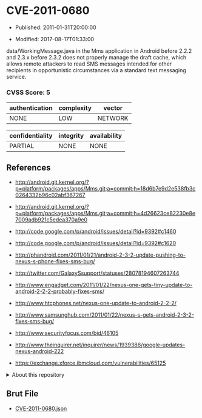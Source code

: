 # CVE-2011-0680

- Published: 2011-01-31T20:00:00

- Modified: 2017-08-17T01:33:00

data/WorkingMessage.java in the Mms application in Android before 2.2.2 and 2.3.x before 2.3.2 does not properly manage the draft cache, which allows remote attackers to read SMS messages intended for other recipients in opportunistic circumstances via a standard text messaging service.

### CVSS Score: **5**

| authentication | complexity | vector |
| --- | --- | --- |
| NONE | LOW | NETWORK |

| confidentiality | integrity | availability |
| --- | --- | --- |
| PARTIAL | NONE | NONE |

## References

* http://android.git.kernel.org/?p=platform/packages/apps/Mms.git;a=commit;h=18d6b7e9d2e538fb3c0264332b96c02abf367267

* http://android.git.kernel.org/?p=platform/packages/apps/Mms.git;a=commit;h=4d26623ce82230e8e7009adb921c5edea370a9e0

* http://code.google.com/p/android/issues/detail?id=9392#c1460

* http://code.google.com/p/android/issues/detail?id=9392#c1620

* http://phandroid.com/2011/01/21/android-2-3-2-update-pushing-to-nexus-s-phone-fixes-sms-bug/

* http://twitter.com/GalaxySsupport/statuses/28078194607263744

* http://www.engadget.com/2011/01/22/nexus-one-gets-tiny-update-to-android-2-2-2-probably-fixes-sms/

* http://www.htcphones.net/nexus-one-update-to-android-2-2-2/

* http://www.samsunghub.com/2011/01/22/nexus-s-gets-android-2-3-2-fixes-sms-bug/

* http://www.securityfocus.com/bid/46105

* http://www.theinquirer.net/inquirer/news/1939386/google-updates-nexus-android-222

* https://exchange.xforce.ibmcloud.com/vulnerabilities/65125

<details>
<summary>About this repository</summary> 

  This repository is part of the project [Live Hack CVE](https://github.com/Live-Hack-CVE). Main website can be found [www.live-hack.org](https://www.live-hack.org) 
  
  Made by [Sn0wAlice](https://github.com/Sn0wAlice) for the people that care about security and need to have a feed of the latest CVEs. Hope you enjoy it, don't forget to star the repo and follow me on [Twitter](https://twitter.com/Sn0wAlice) and [Github](https://github.com/Sn0wAlice). And that is my [personnal website](https://www.alice-snow.me/)

  - [Home Page](https://github.com/Live-Hack-CVE)
  - [Framework](https://github.com/Live-Hack-CVE/cve-framework)
  - [CVE database](https://github.com/Live-Hack-CVE/full_database)
  - [Changelog](https://github.com/Live-Hack-CVE/Changelog)
</details>

## Brut File

* [CVE-2011-0680.json](https://raw.githubusercontent.com/Live-Hack-CVE/full_database/main/cves/2011/CVE-2011-0680.json)

